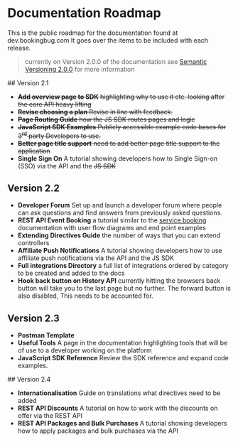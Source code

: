 # Documentation Roadmap
This is the public roadmap for the documentation found at dev.bookingbug.com It goes over the items to be included with each release.

> currently on Version 2.0.0 of the documentation see [Semantic Versioning 2.0.0](http://semver.org/) for more information

## Version 2.1
- ~~**Add overview page to SDK** highlighting why to use it etc. looking after the core API heavy lifting~~
- ~~**Revise choosing a plan** Revise in line with feedback.~~
- ~~**Page Routing Guide** how the JS SDK routes pages and logic~~
- ~~**JavaScript SDK Examples** Publicly accessible example code bases for 3<sup>rd</sup> party Developers to use.~~
- ~~**Better page title support** need to add better page title support to the application~~
- **Single Sign On** A tutorial showing developers how to Single Sign-on (SSO) via the API and the ~~JS SDK~~

## Version 2.2
- **Developer Forum** Set up and launch a developer forum where people can ask questions and find answers from previously asked questions.
- **REST API Event Booking** a tutorial similar to the [service booking](rest-api/service-booking) documentation with user flow diagrams and end point examples
- **Extending Directives Guide** the number of ways that you can extend controllers
- **Affiliate Push Notifications** A tutorial showing developers how to use affiliate push notifications via the API and the JS SDK
- **Full integrations Directory** a full list of integrations ordered by category to be created and added to the docs
- **Hook back button on History API** currently hitting the browsers back button will take you to the last page but no further. The forward button is also disabled, This needs to be accounted for.

## Version 2.3
- **Postman Template**
- **Useful Tools** A page in the documentation highlighting tools that will be of use to a developer working on the platform
- **JavaScript SDK Reference** Review the SDK reference and expand code examples.

## Version 2.4
- **Internationalisation** Guide on translations what directives need to be added
- **REST API Discounts** A tutorial on how to work with the discounts on offer via the REST API
- **REST API Packages and Bulk Purchases** A tutorial showing developers how to apply packages and bulk purchases via the API
